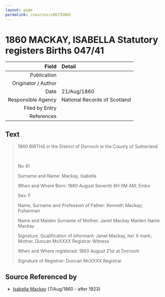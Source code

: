 ```yaml
---
layout: page
permalink: /sources/s86735665
---
```


# 1860 MACKAY, ISABELLA Statutory registers Births 047/41

Field | Detail
---:|:---
Publication | 
Originator / Author | 
Date | 21/Aug/1860
Responsible Agency | National Records of Scotland
Filed by Entry | 
References | 

## Text

> 1860 BIRTHS in the District of Dornoch in the County of Sutherland
>
> <br/>
>
> No 41
>
> Surname and Name: Mackay, Isabella
>
> When and Where Born: 1860 August Seventh 6H 0M AM; Embo
>
> Sex: F
>
> Name, Surname and Profession of Father: Kenneth Mackay; Fisherman
>
> Name and Maiden Surname of Mother: Janet Mackay Maiden Name Mackay
>
> Signature, Qualification of informant: Janet Mackay, her X mark; Mother. Duncan McXXXX Registrar Witness
>
> When and Where registered: 1860 August 21st at Dornoch
>
> Signature of Registrar: Duncan McXXXX Registrar
>

## Source Referenced by

* [Isabella Mackay](../people/@32797554@-isabella-mackay-b1860-8-7-d1923.md) (7/Aug/1860 - after 1923)
